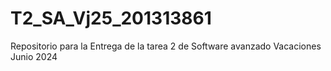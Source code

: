 # T2_SA_Vj25_201313861
Repositorio para la Entrega de la tarea 2 de Software avanzado Vacaciones Junio 2024
